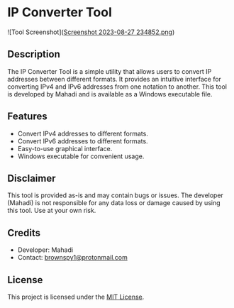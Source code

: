 # IP Converter Tool

![Tool Screenshot]([Screenshot 2023-08-27 234852.png](https://github.com/brownspy1/Ip_Converter/blob/main/Screenshot%202023-08-27%20234852.png))

## Description

The IP Converter Tool is a simple utility that allows users to convert IP addresses between different formats. It provides an intuitive interface for converting IPv4 and IPv6 addresses from one notation to another. This tool is developed by Mahadi and is available as a Windows executable file.

## Features

- Convert IPv4 addresses to different formats.
- Convert IPv6 addresses to different formats.
- Easy-to-use graphical interface.
- Windows executable for convenient usage.



## Disclaimer

This tool is provided as-is and may contain bugs or issues. The developer (Mahadi) is not responsible for any data loss or damage caused by using this tool. Use at your own risk.

## Credits

- Developer: Mahadi
- Contact: [brownspy1@protonmail.com](mailto:brownspy1@protonmail.com)

## License

This project is licensed under the [MIT License](LICENSE).
